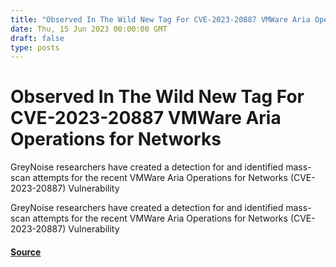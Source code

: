 ```yaml
---
title: "Observed In The Wild New Tag For CVE-2023-20887 VMWare Aria Operations for Networks"
date: Thu, 15 Jun 2023 00:00:00 GMT
draft: false
type: posts
---
```

# Observed In The Wild New Tag For CVE-2023-20887 VMWare Aria Operations for Networks





GreyNoise researchers have created a detection for and identified mass-scan attempts for the recent VMWare Aria Operations for Networks (CVE-2023-20887) Vulnerability

GreyNoise researchers have created a detection for and identified mass-scan attempts for the recent VMWare Aria Operations for Networks (CVE-2023-20887) Vulnerability

#### [Source](https://www.greynoise.io/blog/observed-in-the-wild-new-tag-for-cve-2023-20887-vmware-aria-operations-for-networks)

